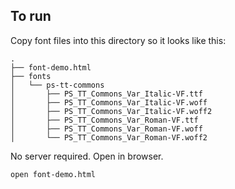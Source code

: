 
## To run

Copy font files into this directory so it looks like this:

```
.
├── font-demo.html
├── fonts
│   └── ps-tt-commons
│       ├── PS_TT_Commons_Var_Italic-VF.ttf
│       ├── PS_TT_Commons_Var_Italic-VF.woff
│       ├── PS_TT_Commons_Var_Italic-VF.woff2
│       ├── PS_TT_Commons_Var_Roman-VF.ttf
│       ├── PS_TT_Commons_Var_Roman-VF.woff
│       └── PS_TT_Commons_Var_Roman-VF.woff2
```

No server required. Open in browser.

```
open font-demo.html
```
